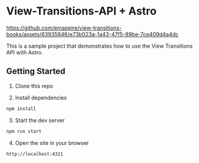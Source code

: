 # View-Transitions-API + Astro

https://github.com/emapeire/view-transitions-books/assets/63935846/e73b023a-1a43-47f5-89be-7ce409d4a4dc

This is a sample project that demonstrates how to use the View Transitions API with Astro.

## Getting Started

1. Clone this repo

2. Install dependencies

```bash
npm install
```

3. Start the dev server

```bash
npm run start
```

4. Open the site in your browser

```bash
http://localhost:4321
```
